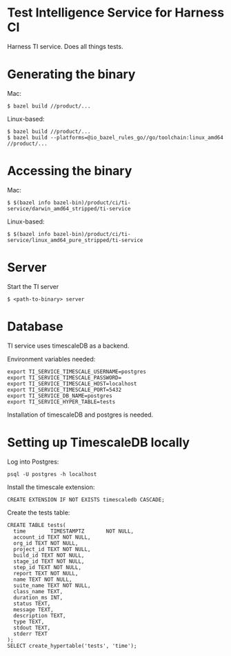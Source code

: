 # Test Intelligence Service for Harness CI

Harness TI service. Does all things tests.

# Generating the binary

Mac:
```
$ bazel build //product/...
```

Linux-based:
```
$ bazel build //product/...
$ bazel build --platforms=@io_bazel_rules_go//go/toolchain:linux_amd64 //product/...
```

# Accessing the binary

Mac:
```
$ $(bazel info bazel-bin)/product/ci/ti-service/darwin_amd64_stripped/ti-service
```

Linux-based:
```
$ $(bazel info bazel-bin)/product/ci/ti-service/linux_amd64_pure_stripped/ti-service
```

# Server

Start the TI server

```
$ <path-to-binary> server
```

# Database

TI service uses timescaleDB as a backend.

Environment variables needed:
```
export TI_SERVICE_TIMESCALE_USERNAME=postgres
export TI_SERVICE_TIMESCALE_PASSWORD=
export TI_SERVICE_TIMESCALE_HOST=localhost
export TI_SERVICE_TIMESCALE_PORT=5432
export TI_SERVICE_DB_NAME=postgres
export TI_SERVICE_HYPER_TABLE=tests
```

Installation of timescaleDB and postgres is needed.

# Setting up TimescaleDB locally

Log into Postgres:
```
psql -U postgres -h localhost 
```

Install the timescale extension:
```
CREATE EXTENSION IF NOT EXISTS timescaledb CASCADE;
```

Create the tests table:
```
CREATE TABLE tests(
  time        TIMESTAMPTZ       NOT NULL,
  account_id TEXT NOT NULL,
  org_id TEXT NOT NULL,
  project_id TEXT NOT NULL,
  build_id TEXT NOT NULL,
  stage_id TEXT NOT NULL,
  step_id TEXT NOT NULL,
  report TEXT NOT NULL,
  name TEXT NOT NULL,
  suite_name TEXT NOT NULL,
  class_name TEXT,
  duration_ms INT,
  status TEXT,
  message TEXT,
  description TEXT,
  type TEXT,
  stdout TEXT,
  stderr TEXT
);
SELECT create_hypertable('tests', 'time');
```